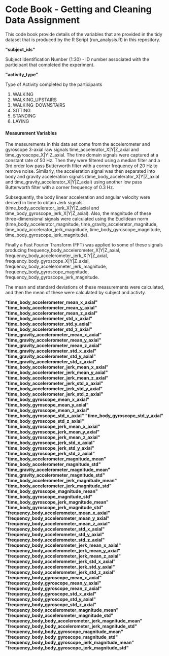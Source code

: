 
# Code Book - Getting and Cleaning Data Assignment 

This code book provide details of the variables that are provided in the tidy dataset that is produced by the R Script (run_analysis.R) in this repository. 

**"subject_ids"**      
 
Subject Identification Number (1:30) - ID number associated with the participant that completed the experiment. 
          
**"activity_type"**     

Type of Activity completed by the participants 

1. WALKING      
2. WALKING_UPSTAIRS
3. WALKING_DOWNSTAIRS
4. SITTING
5. STANDING
6. LAYING
       
#### Measurement Variables       

The measurements in this data set come from the accelerometer and gyroscope 3-axial raw signals time_accelerator_X|Y|Z_axial and time_gyroscope_X|Y|Z_axial. The time domain signals were captured at a constant rate of 50 Hz. Then they were filtered using a median filter and a 3rd order low pass Butterworth filter with a corner frequency of 20 Hz to remove noise. Similarly, the acceleration signal was then separated into body and gravity acceleration signals (time_body_accelerator_X|Y|Z_axial and time_gravity_accelerator_X|Y|Z_axial) using another low pass Butterworth filter with a corner frequency of 0.3 Hz. 

Subsequently, the body linear acceleration and angular velocity were derived in time to obtain Jerk signals (time_body_accelerator_jerk_X|Y|Z_axial and time_body_gyroscope_jerk_X|Y|Z_axial). Also, the magnitude of these three-dimensional signals were calculated using the Euclidean norm (time_body_accelerator_magnitude, time_gravity_accelerator_magnitude, time_body_accelerator_jerk_magnitude, time_body_gyroscope_magnitude, time_body_gyroscope_jerk_magnitude). 

Finally a Fast Fourier Transform (FFT) was applied to some of these signals producing frequency_body_accelerometer_X|Y|Z_axial, frequency_body_accelerometer_jerk_X|Y|Z_axial, frequency_body_gyroscope_X|Y|Z_axial, frequency_body_accelerometer_jerk_magnitude, frequency_body_gyroscope_magnitude, frequency_body_gyroscope_jerk_magnitude.

The mean and standard deviations of these measurements were calculated, and then the mean of these were calculated by subject and activty.

**"time_body_accelerometer_mean_x_axial"**     
**"time_body_accelerometer_mean_y_axial"**    
**"time_body_accelerometer_mean_z_axial"**
**"time_body_accelerometer_std_x_axial"**                  
**"time_body_accelerometer_std_y_axial"**                  
**"time_body_accelerometer_std_z_axial"**                  
**"time_gravity_accelerometer_mean_x_axial"**     
**"time_gravity_accelerometer_mean_y_axial"**  
**"time_gravity_accelerometer_mean_z_axial"**               
**"time_gravity_accelerometer_std_x_axial"**
**"time_gravity_accelerometer_std_y_axial"**
**"time_gravity_accelerometer_std_z_axial"**
**"time_body_accelerometer_jerk_mean_x_axial"**
**"time_body_accelerometer_jerk_mean_y_axial"**
**"time_body_accelerometer_jerk_mean_z_axial"**
**"time_body_accelerometer_jerk_std_x_axial"** 
**"time_body_accelerometer_jerk_std_y_axial"** 
**"time_body_accelerometer_jerk_std_z_axial"** 
**"time_body_gyroscope_mean_x_axial"**
**"time_body_gyroscope_mean_y_axial"**
**"time_body_gyroscope_mean_z_axial"**
**"time_body_gyroscope_std_x_axial"**
**"time_body_gyroscope_std_y_axial"**
**"time_body_gyroscope_std_z_axial"**
**"time_body_gyroscope_jerk_mean_x_axial"**
**"time_body_gyroscope_jerk_mean_y_axial"**
**"time_body_gyroscope_jerk_mean_z_axial"**
**"time_body_gyroscope_jerk_std_x_axial"**
**"time_body_gyroscope_jerk_std_y_axial"**
**"time_body_gyroscope_jerk_std_z_axial"**
**"time_body_accelerometer_magnitude_mean"**
**"time_body_accelerometer_magnitude_std"**      
**"time_gravity_accelerometer_magnitude_mean"**            
**"time_gravity_accelerometer_magnitude_std"**             
**"time_body_accelerometer_jerk_magnitude_mean"**          
**"time_body_accelerometer_jerk_magnitude_std"**           
**"time_body_gyroscope_magnitude_mean"**                   
**"time_body_gyroscope_magnitude_std"**                    
**"time_body_gyroscope_jerk_magnitude_mean"**              
**"time_body_gyroscope_jerk_magnitude_std"**               
**"frequency_body_accelerometer_mean_x_axial"**          
**"frequency_body_accelerometer_mean_y_axial"**            
**"frequency_body_accelerometer_mean_z_axial"**            
**"frequency_body_accelerometer_std_x_axial"**             
**"frequency_body_accelerometer_std_y_axial"**             
**"frequency_body_accelerometer_std_z_axial"**             
**"frequency_body_accelerometer_jerk_mean_x_axial"**       
**"frequency_body_accelerometer_jerk_mean_y_axial"**       
**"frequency_body_accelerometer_jerk_mean_z_axial"**       
**"frequency_body_accelerometer_jerk_std_x_axial"**      
**"frequency_body_accelerometer_jerk_std_y_axial"**        
**"frequency_body_accelerometer_jerk_std_z_axial"**        
**"frequency_body_gyroscope_mean_x_axial"**                
**"frequency_body_gyroscope_mean_y_axial"**                
**"frequency_body_gyroscope_mean_z_axial"**                
**"frequency_body_gyroscope_std_x_axial"**                 
**"frequency_body_gyroscope_std_y_axial"**                 
**"frequency_body_gyroscope_std_z_axial"**                 
**"frequency_body_accelerometer_magnitude_mean"**          
**"frequency_body_accelerometer_magnitude_std"**           
**"frequency_body_body_accelerometer_jerk_magnitude_mean"**
**"frequency_body_body_accelerometer_jerk_magnitude_std"** 
**"frequency_body_body_gyroscope_magnitude_mean"**         
**"frequency_body_body_gyroscope_magnitude_std"**          
**"frequency_body_body_gyroscope_jerk_magnitude_mean"**    
**"frequency_body_body_gyroscope_jerk_magnitude_std"**    
